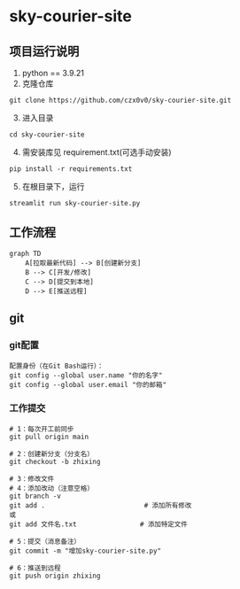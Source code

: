 # sky-courier-site
## 项目运行说明
1. python == 3.9.21 
2. 克隆仓库
```
git clone https://github.com/czx0v0/sky-courier-site.git
```
3. 进入目录
```
cd sky-courier-site
```
4. 需安装库见 requirement.txt(可选手动安装) 
```
pip install -r requirements.txt
```
5. 在根目录下，运行
```
streamlit run sky-courier-site.py
```
## 工作流程
```mermaid
graph TD
    A[拉取最新代码] --> B[创建新分支]
    B --> C[开发/修改]
    C --> D[提交到本地]
    D --> E[推送远程]
```
## git
### git配置
```
配置身份（在Git Bash运行）：
git config --global user.name "你的名字"
git config --global user.email "你的邮箱"
```
### 工作提交
```
# 1：每次开工前同步
git pull origin main

# 2：创建新分支（分支名）
git checkout -b zhixing

# 3：修改文件
# 4：添加改动（注意空格）
git branch -v
git add .                         # 添加所有修改
或
git add 文件名.txt                # 添加特定文件

# 5：提交（消息备注）
git commit -m "增加sky-courier-site.py"

# 6：推送到远程
git push origin zhixing
```
